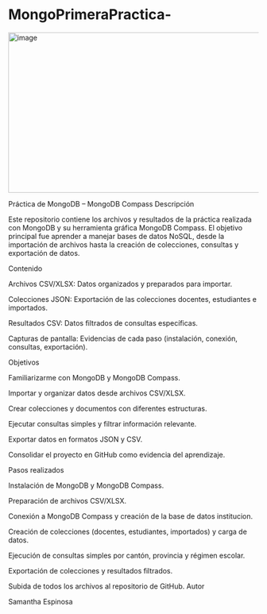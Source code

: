 # MongoPrimeraPractica-
<img width="923" height="323" alt="image" src="https://github.com/user-attachments/assets/e094e68a-0b0a-4f52-8613-31b9d032ac32" />


Práctica de MongoDB – MongoDB Compass
Descripción

Este repositorio contiene los archivos y resultados de la práctica realizada con MongoDB y su herramienta gráfica MongoDB Compass. El objetivo principal fue aprender a manejar bases de datos NoSQL, desde la importación de archivos hasta la creación de colecciones, consultas y exportación de datos.

Contenido

Archivos CSV/XLSX: Datos organizados y preparados para importar.

Colecciones JSON: Exportación de las colecciones docentes, estudiantes e importados.

Resultados CSV: Datos filtrados de consultas específicas.

Capturas de pantalla: Evidencias de cada paso (instalación, conexión, consultas, exportación).

Objetivos

Familiarizarme con MongoDB y MongoDB Compass.

Importar y organizar datos desde archivos CSV/XLSX.

Crear colecciones y documentos con diferentes estructuras.

Ejecutar consultas simples y filtrar información relevante.

Exportar datos en formatos JSON y CSV.

Consolidar el proyecto en GitHub como evidencia del aprendizaje.

Pasos realizados

Instalación de MongoDB y MongoDB Compass.

Preparación de archivos CSV/XLSX.

Conexión a MongoDB Compass y creación de la base de datos institucion.

Creación de colecciones (docentes, estudiantes, importados) y carga de datos.

Ejecución de consultas simples por cantón, provincia y régimen escolar.

Exportación de colecciones y resultados filtrados.

Subida de todos los archivos al repositorio de GitHub.
 Autor

Samantha Espinosa
